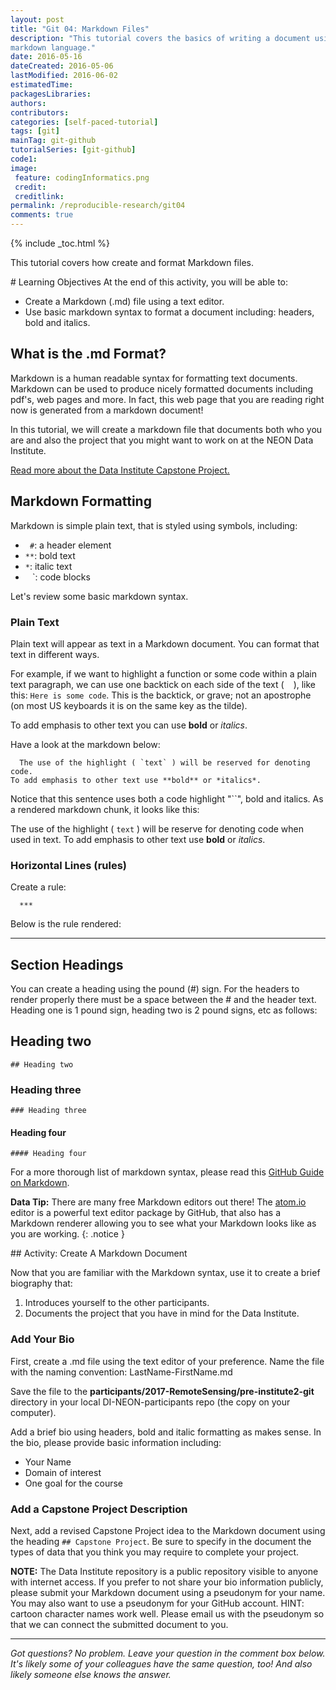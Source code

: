 ```yaml
---
layout: post
title: "Git 04: Markdown Files"
description: "This tutorial covers the basics of writing a document using the
markdown language."
date: 2016-05-16
dateCreated: 2016-05-06
lastModified: 2016-06-02
estimatedTime:
packagesLibraries:
authors:
contributors:
categories: [self-paced-tutorial]
tags: [git]
mainTag: git-github
tutorialSeries: [git-github]
code1:
image:
 feature: codingInformatics.png
 credit:
 creditlink:
permalink: /reproducible-research/git04
comments: true
---
```


{% include _toc.html %}

This tutorial covers how create and format Markdown files.

<div id="objectives" markdown="1">
# Learning Objectives
At the end of this activity, you will be able to:

* Create a Markdown (.md) file using a text editor.
* Use basic markdown syntax to format a document including: headers, bold and italics.

</div>

## What is the .md Format?

Markdown is a human readable syntax for formatting text documents. Markdown can
be used to produce nicely formatted documents including
pdf's, web pages and more. In fact, this web page that you are reading right now
is generated from a markdown document!

In this tutorial, we will create a markdown file that documents both who you are
and also the project that you might want to work on at the NEON Data Institute.


<a class="btn btn-info" href="{{ site.baseurl }}/data-institute/capstone">
Read more about the Data Institute Capstone Project.</a>

## Markdown Formatting

Markdown is simple plain text, that is styled using symbols, including:

* ` #`: a header element
* `**`: bold text
* `*`: italic text
* ` ` `: code blocks

Let's review some basic markdown syntax.

### Plain Text

Plain text will appear as text in a Markdown document. You can format that
text in different ways.

For example, if we want to highlight a function or some code within a plain text
paragraph, we can use one backtick on each side of the text ( ` ` ), like this:
`Here is some code`. This is the backtick, or grave; not an apostrophe (on most
US keyboards it is on the same key as the tilde).  

To add emphasis to other text you can use **bold** or *italics*.

Have a look at the markdown below:

	  The use of the highlight ( `text` ) will be reserved for denoting code.
    To add emphasis to other text use **bold** or *italics*.

Notice that this sentence uses both a code highlight "``", bold and italics.
As a rendered markdown chunk, it looks like this:

The use of the highlight ( `text` ) will be reserve for denoting code when
used in text. To add emphasis to other text use **bold** or *italics*.

### Horizontal Lines (rules)

Create a rule:

	  ***

Below is the rule rendered:

***

## Section Headings

You can create a heading using the pound (#) sign. For the headers to render 
properly there must be a space between the # and the header text. 
Heading one is 1 pound sign, heading two is 2 pound signs, etc as follows:

## Heading two
	## Heading two

### Heading three
	### Heading three

#### Heading four
	#### Heading four


For a more thorough list of markdown syntax, please read this
<a href="https://guides.github.com/features/mastering-markdown/" target="_blank">GitHub Guide on Markdown</a>.

<i class="fa fa-star"></i> **Data Tip:**
There are many free Markdown editors out there! The
<a href="http://Atom.io" target="_blank">atom.io</a>
editor is a powerful text editor package by GitHub, that also has a Markdown
renderer allowing you to see what your Markdown looks like as you are working.
{: .notice }

<div id="challenge" markdown="1">
## Activity: Create A Markdown Document

Now that you are familiar with the Markdown syntax, use it to create
a brief biography that:

1. Introduces yourself to the other participants.
2. Documents the project that you have in mind for the Data Institute.

### Add Your Bio

First, create a .md file using the text editor of your preference. Name the
file with the naming convention:
 LastName-FirstName.md

 Save the file to the **participants/2017-RemoteSensing/pre-institute2-git** directory in your
 local DI-NEON-participants repo (the copy on your computer).

Add a brief bio using headers, bold and italic formatting as makes sense.
In the bio, please provide basic information including:

* Your Name
* Domain of interest
* One goal for the course

### Add a Capstone Project Description

Next, add a revised Capstone Project idea to the Markdown document using the
heading `## Capstone Project`. Be sure to specify in the document the types of
data that you think you may require to complete your project.

</div>

**NOTE:** The Data Institute repository is a public repository visible to anyone
with internet access. If you prefer to not share your bio information publicly,
please submit your Markdown document using a pseudonym for your name. You may also
want to use a pseudonym for your GitHub account. HINT: cartoon character names work well.
Please email us with the pseudonym so that we can connect the submitted document to you.

****

*Got questions? No problem. Leave your question in the comment box below.
It's likely some of your colleagues have the same question, too! And also
likely someone else knows the answer.*
